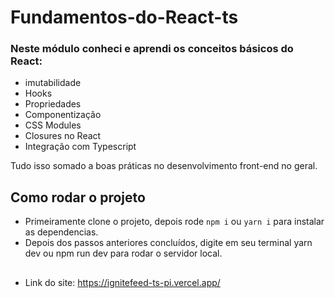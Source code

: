 # Fundamentos-do-React-ts

### Neste módulo conheci e aprendi os conceitos básicos do React:

- imutabilidade
- Hooks
- Propriedades
- Componentização
- CSS Modules
- Closures no React
- Integração com Typescript

 Tudo isso somado a boas práticas no desenvolvimento front-end no geral.

## Como rodar o projeto
- Primeiramente clone o projeto, depois rode `npm i` ou `yarn i` para instalar as dependencias.
- Depois dos passos anteriores concluídos, digite em seu terminal yarn dev ou npm run dev para rodar o servidor local.
##
* Link do site: https://ignitefeed-ts-pi.vercel.app/

